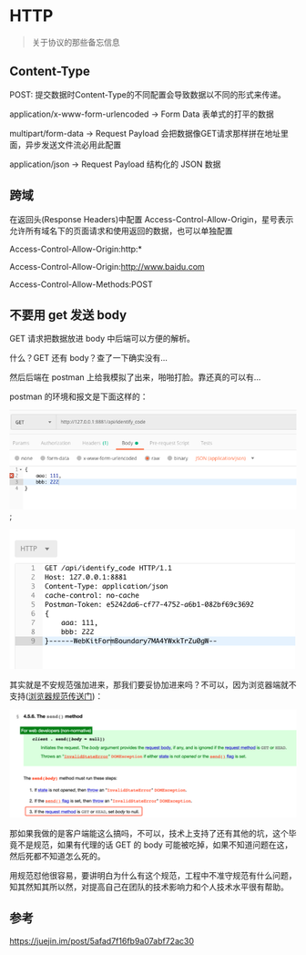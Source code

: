 # HTTP

> 关于协议的那些备忘信息

## Content-Type

POST: 提交数据时Content-Type的不同配置会导致数据以不同的形式来传递。

application/x-www-form-urlencoded  ->  Form Data  表单式的打平的数据

multipart/form-data -> Request Payload   会把数据像GET请求那样拼在地址里面，异步发送文件流必用此配置

application/json   -> Request Payload    结构化的 JSON 数据

## 跨域

在返回头(Response Headers)中配置 Access-Control-Allow-Origin，星号表示允许所有域名下的页面请求和使用返回的数据，也可以单独配置

Access-Control-Allow-Origin:http:*

Access-Control-Allow-Origin:http://www.baidu.com

Access-Control-Allow-Methods:POST

## 不要用 get 发送 body

GET 请求把数据放进 body 中后端可以方便的解析。

什么？GET 还有 body？查了一下确实没有...

然后后端在 postman 上给我模拟了出来，啪啪打脸。靠还真的可以有...

postman 的环境和报文是下面这样的：

![环境快照](./img/1.png);

![报文提取](./img/2.png)

其实就是不安规范强加进来，那我们要妥协加进来吗？不可以，因为浏览器端就不支持([浏览器规范传送门](https://xhr.spec.whatwg.org/#the-send()-method))：

![浏览器规范](./img/3.png)

那如果我做的是客户端能这么搞吗，不可以，技术上支持了还有其他的坑，这个毕竟不是规范，如果有代理的话 GET 的 body 可能被吃掉，如果不知道问题在这，然后死都不知道怎么死的。

用规范怼他很容易，要讲明白为什么有这个规范，工程中不准守规范有什么问题，知其然知其所以然，对提高自己在团队的技术影响力和个人技术水平很有帮助。

## 参考

https://juejin.im/post/5afad7f16fb9a07abf72ac30
